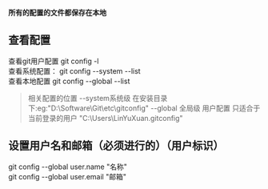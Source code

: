 **所有的配置的文件都保存在本地**
<a name="eggEA"></a>
## 查看配置
查看git用户配置 git config -l<br />查看系统配置： git config --system --list<br />查看本地配置 git config --global --list
> 相关配置的位置
> --system系统级 在安装目录下:eg:"D:\Software\Git\etc\gitconfig"
> --global 全局级 用户配置 只适合于当前登录的用户 "C:\Users\LinYuXuan\.gitconfig"


<a name="YNk5t"></a>
## 设置用户名和邮箱（必须进行的）（用户标识）
git config --global user.name "名称"<br /> git config --global user.email "邮箱"

